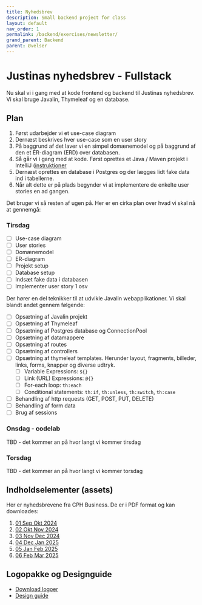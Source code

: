 ```yaml
---
title: Nyhedsbrev
description: Small backend project for class
layout: default
nav_order: 1
permalink: /backend/exercises/newsletter/
grand_parent: Backend
parent: Øvelser
---
```



# Justinas nyhedsbrev - Fullstack

Nu skal vi i gang med at kode frontend og backend til Justinas nyhedsbrev. Vi skal bruge Javalin, Thymeleaf og en database.

## Plan

1. Først udarbejder vi et use-case diagram
2. Dernæst beskrives hver use-case som en user story
3. På baggrund af det laver vi en simpel domænemodel og på baggrund af den et ER-diagram (ERD) over databasen.
4. Så går vi i gang med at kode. Først oprettes et Java / Maven projekt i IntelliJ ([instruktioner](../../toolbox/javalin/setup.md)
5. Dernæst oprettes en database i Postgres og der lægges lidt fake data ind i tabellerne.
6. Når alt dette er på plads begynder vi at implementere de enkelte user stories en ad gangen.

Det bruger vi så resten af ugen på. Her er en cirka plan over hvad vi skal nå at gennemgå:

### Tirsdag

- [ ] Use-case diagram
- [ ] User stories
- [ ] Domænemodel
- [ ] ER-diagram
- [ ] Projekt setup
- [ ] Database setup
- [ ] Indsæt fake data i databasen
- [ ] Implementer user story 1 osv

Der hører en del teknikker til at udvikle Javalin webapplikationer. Vi skal blandt andet gennem følgende:

- [ ] Opsætning af Javalin projekt
- [ ] Opsætning af Thymeleaf
- [ ] Opsætning af Postgres database og ConnectionPool
- [ ] Opsætning af datamappere
- [ ] Opsætning af routes
- [ ] Opsætning af controllers
- [ ] Opsætning af thymeleaf templates. Herunder layout, fragments, billeder, links, forms, knapper og diverse udtryk.
  - [ ] Variable Expressions: `${}`
  - [ ] Link (URL) Expressions: `@{}`
  - [ ] For-each loop: `th:each`
  - [ ] Conditional statements: `th:if`, `th:unless`, `th:switch`, `th:case`
- [ ] Behandling af http requests (GET, POST, PUT, DELETE)
- [ ] Behandling af form data
- [ ] Brug af sessions

### Onsdag - codelab

TBD -  det kommer an på hvor langt vi kommer tirsdag

### Torsdag

TBD -  det kommer an på hvor langt vi kommer torsdag

## Indholdselementer (assets)

Her er nyhedsbrevene fra CPH Business. De er i PDF format og kan downloades:

1. [01 Sep Okt 2024](../../frontend/exercises/docs/01_Nyhedsbrev_SepOkt_2024.pdf)
2. [02 Okt Nov 2024](../../frontend/exercises/docs/02_Nyhedsbrev_OktNov_2024.pdf)
3. [03 Nov Dec 2024](../../frontend/exercises/docs/03_Nyhedsbrev_NovDec_2024.pdf)
4. [04 Dec Jan 2025](../../frontend/exercises/docs/04_Nyhedsbrev_DecJan_2025.pdf)
5. [05 Jan Feb 2025](../../frontend/exercises/docs/05_Nyhedsbrev_JanFeb_2025.pdf)
6. [06 Feb Mar 2025](../../frontend/exercises/docs/06_Nyhedsbrev_FebMar_2025.pdf)

## Logopakke og Designguide

- [Download logoer](https://www.cphbusiness.dk/kontakt/pressekontakt#-download-logo-item)
- [Design guide](../../frontend/exercises/docs/cphbusiness-designguide_final.pdf)
